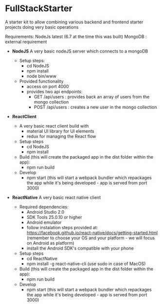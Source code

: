 # FullStackStarter
A starter kit to allow combining various backend and frontend starter projects doing very basic operations

Requirements: NodeJs latest (6.7 at the time this was built)
MongoDB : external requirement

* <b>NodeJS</b>
   A very basic nodeJS server which connects to a mongoDB
   - Setup steps:
      * cd NodeJS
      * npm install
      * node bin/www
   - Provided functionality
      * access on port 4000
      * provides two api endpoints:
         * GET /api/users : provides back an array of users from the mongo collection
         * POST /api/users : creates a new user in the mongo collection

* <b>ReactClient</b>
   - A very basic react client build with
      * material UI library for UI elements
      * redux for managing the React flow
   - Setup steps
      * cd NodeJS
      * npm install
   - Build (this will create the packaged app in the dist folder within the app):
      * npm run build
   - Develop
      * npm start (this will start a webpack bundler which repackages the app while it's being developed - app is served from port 3000)
      
* <b>ReactNative</b>
   A very basic react native client
   - Required dependencies:
      * Android Studio 2.0
      * SDK Tools 25.0.10 or higher
      * Android emulator
      * follow instalation steps provided at: https://facebook.github.io/react-native/docs/getting-started.html (remember to choose your OS and your platform - we will focus on Android as platform)
      * install the Android SDK's compatible with your phone
   - Setup steps
      * cd ReactNative
      * npm install -g react-native-cli (use sudo in case of MacOS)
   - Build (this will create the packaged app in the dist folder within the app):
      * npm run build
   - Develop
      * npm start (this will start a webpack bundler which repackages the app while it's being developed - app is served from port 3000)
